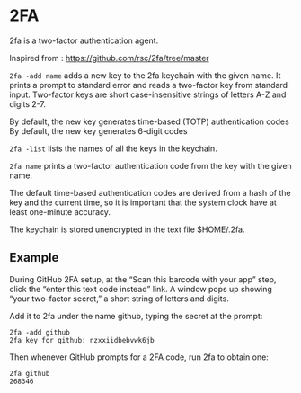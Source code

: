 # 2FA

2fa is a two-factor authentication agent.

Inspired from : https://github.com/rsc/2fa/tree/master

`2fa -add name` adds a new key to the 2fa keychain with the given name. 
It prints a prompt to standard error and reads a two-factor key from standard input. 
Two-factor keys are short case-insensitive strings of letters A-Z and digits 2-7.

By default, the new key generates time-based (TOTP) authentication codes
By default, the new key generates 6-digit codes

`2fa -list` lists the names of all the keys in the keychain.

`2fa name` prints a two-factor authentication code from the key with the given name.

The default time-based authentication codes are derived from a hash of the key and the current time, so it is important that the system clock have at least one-minute accuracy.

The keychain is stored unencrypted in the text file $HOME/.2fa.

## Example

During GitHub 2FA setup, at the “Scan this barcode with your app” step,
click the “enter this text code instead” link.
A window pops up showing “your two-factor secret,” a short string of letters and digits.

Add it to 2fa under the name github, typing the secret at the prompt:
```shell
2fa -add github
2fa key for github: nzxxiidbebvwk6jb
```

Then whenever GitHub prompts for a 2FA code, run 2fa to obtain one:

```shell 
2fa github
268346
``` 